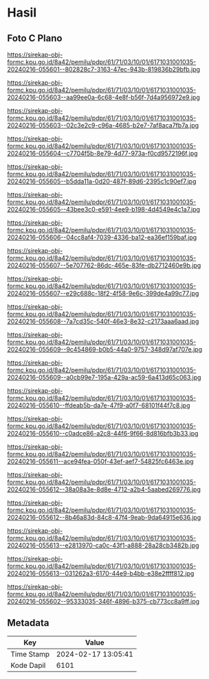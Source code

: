 # Hasil

## Foto C Plano

https://sirekap-obj-formc.kpu.go.id/8a42/pemilu/pdpr/61/71/03/10/01/6171031001035-20240216-055601--802828c7-3163-47ec-943b-819836b29bfb.jpg

https://sirekap-obj-formc.kpu.go.id/8a42/pemilu/pdpr/61/71/03/10/01/6171031001035-20240216-055603--aa99ee0a-6c68-4e8f-b56f-7d4a956972e9.jpg

https://sirekap-obj-formc.kpu.go.id/8a42/pemilu/pdpr/61/71/03/10/01/6171031001035-20240216-055603--02c3e2c9-c96a-4685-b2e7-7af8aca7fb7a.jpg

https://sirekap-obj-formc.kpu.go.id/8a42/pemilu/pdpr/61/71/03/10/01/6171031001035-20240216-055604--c7704f5b-8e79-4d77-973a-f0cd9572196f.jpg

https://sirekap-obj-formc.kpu.go.id/8a42/pemilu/pdpr/61/71/03/10/01/6171031001035-20240216-055605--b5dda11a-0d20-487f-89d6-2395c1c90ef7.jpg

https://sirekap-obj-formc.kpu.go.id/8a42/pemilu/pdpr/61/71/03/10/01/6171031001035-20240216-055605--43bee3c0-e591-4ee9-b198-4d4549e4c1a7.jpg

https://sirekap-obj-formc.kpu.go.id/8a42/pemilu/pdpr/61/71/03/10/01/6171031001035-20240216-055606--04cc8af4-7039-4336-ba12-ea36ef159baf.jpg

https://sirekap-obj-formc.kpu.go.id/8a42/pemilu/pdpr/61/71/03/10/01/6171031001035-20240216-055607--5e707762-86dc-465e-83fe-db2712460e9b.jpg

https://sirekap-obj-formc.kpu.go.id/8a42/pemilu/pdpr/61/71/03/10/01/6171031001035-20240216-055607--e29c688c-18f2-4f58-9e6c-399de4a99c77.jpg

https://sirekap-obj-formc.kpu.go.id/8a42/pemilu/pdpr/61/71/03/10/01/6171031001035-20240216-055608--7a7cd35c-540f-46e3-8e32-c2173aaa6aad.jpg

https://sirekap-obj-formc.kpu.go.id/8a42/pemilu/pdpr/61/71/03/10/01/6171031001035-20240216-055609--9c454869-b0b5-44a0-9757-348d97af707e.jpg

https://sirekap-obj-formc.kpu.go.id/8a42/pemilu/pdpr/61/71/03/10/01/6171031001035-20240216-055609--a0cb99e7-195a-429a-ac59-6a413d65c063.jpg

https://sirekap-obj-formc.kpu.go.id/8a42/pemilu/pdpr/61/71/03/10/01/6171031001035-20240216-055610--ffdeab5b-da7e-47f9-a0f7-68101f44f7c8.jpg

https://sirekap-obj-formc.kpu.go.id/8a42/pemilu/pdpr/61/71/03/10/01/6171031001035-20240216-055610--c0adce86-a2c8-44f6-9f66-8d816bfb3b33.jpg

https://sirekap-obj-formc.kpu.go.id/8a42/pemilu/pdpr/61/71/03/10/01/6171031001035-20240216-055611--ace94fea-050f-43ef-aef7-54825fc6463e.jpg

https://sirekap-obj-formc.kpu.go.id/8a42/pemilu/pdpr/61/71/03/10/01/6171031001035-20240216-055612--38a08a3e-8d8e-4712-a2b4-5aabed269776.jpg

https://sirekap-obj-formc.kpu.go.id/8a42/pemilu/pdpr/61/71/03/10/01/6171031001035-20240216-055612--8b46a83d-84c8-47f4-9eab-9da64915e636.jpg

https://sirekap-obj-formc.kpu.go.id/8a42/pemilu/pdpr/61/71/03/10/01/6171031001035-20240216-055613--e2813970-ca0c-43f1-a888-28a28cb3482b.jpg

https://sirekap-obj-formc.kpu.go.id/8a42/pemilu/pdpr/61/71/03/10/01/6171031001035-20240216-055613--031262a3-6170-44e9-b4bb-e38e2ffff812.jpg

https://sirekap-obj-formc.kpu.go.id/8a42/pemilu/pdpr/61/71/03/10/01/6171031001035-20240216-055602--95333035-346f-4896-b375-cb773cc8a9ff.jpg


## Metadata

| Key        | Value               |
| ---------- | ------------------- |
| Time Stamp | 2024-02-17 13:05:41 |
| Kode Dapil | 6101                |



